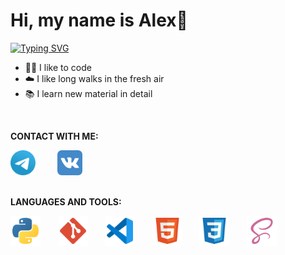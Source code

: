 <h1>Hi, my name is Alex👋</h1>

[![Typing SVG](https://readme-typing-svg.demolab.com?font=Manrope&weight=700&size=30&pause=1000&color=4B8BBE&background=FFFFDD00&width=435&lines=I'm+a+Java+Developer)](https://git.io/typing-svg)

- 👨‍💻 I like to code
- ☁️ I like long walks in the fresh air
- 📚 I learn new material in detail

<br />

**CONTACT WITH ME:**

<div style="display: flex;">
	<a href="https://t.me/agluzhin"><img src="img/telegram-icon.svg" style="width: 40px; height: 40px;" /></a>&nbsp; &nbsp; &nbsp; &nbsp; &nbsp;<a href="https://vk.com/a.luzhin74"><img src="img/vk-icon.svg" style="width: 40px; height: 40px;" /></a>&nbsp; &nbsp; &nbsp; &nbsp; &nbsp;
</div>

<br />

**LANGUAGES AND TOOLS:**

<div style="display: flex;">
	<img src="img/python-icon.svg" style="width: 48px; height: 48px;" />&nbsp; &nbsp; &nbsp; &nbsp;<img src="img/git-icon.svg" style="width: 48px; height: 48px;" />&nbsp; &nbsp; &nbsp; &nbsp;<img src="img/vscode-icon.svg" style="width: 48px; height: 48px;" />&nbsp; &nbsp; &nbsp; &nbsp;<img src="img/html-icon.svg" style="width: 48px; height: 48px;" /> &nbsp; &nbsp; &nbsp; &nbsp;<img src="img/css-icon.svg" style="width: 48px; height: 48px;" /> &nbsp; &nbsp; &nbsp; &nbsp;<img src="img/sass-icon.svg" style="width: 48px; height: 48px;" />
</div>
